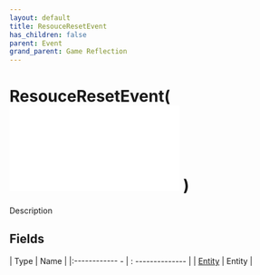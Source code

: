 ```yaml
---
layout: default
title: ResouceResetEvent
has_children: false
parent: Event
grand_parent: Game Reflection
---
```

# ResouceResetEvent( ![ EntityEventBase ](game-reflection/events/entity_event_base.md) )
Description 

## Fields
| Type | Name |
|:------------ - | : -------------- |
| [Entity](game-reflection/classes/entity.md) | Entity |
